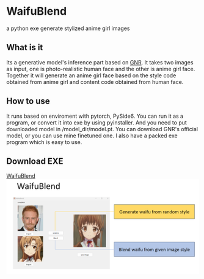 # WaifuBlend
a python exe generate stylized anime girl images

## What is it
Its a generative model's inference part based on [GNR](https://github.com/mchong6/GANsNRoses). It takes two images as input, one is photo-realistic human face and the other is anime girl face. 
Together it will generate an anime girl face based on the style code obtained from anime girl and content code obtained from human face. 

## How to use
It runs based on enviroment with pytorch, PySide6. You can run it as a program, or convert it into exe by using pyinstaller. And you need to put downloaded model in /model_dir/model.pt.
You can download GNR's official model, or you can use mine finetuned one. I also have a packed exe program which is easy to use.

## Download EXE 
[WaifuBlend](https://github.com/brohaooo/WaifuBlend/releases/tag/v1.0)
![](example.png)
